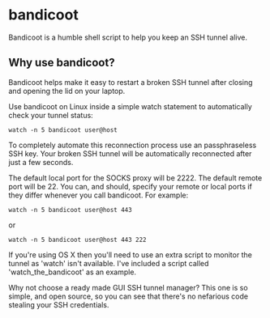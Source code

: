 # bandicoot
Bandicoot is a humble shell script to help you keep an SSH tunnel alive.

## Why use bandicoot?
Bandicoot helps make it easy to restart a broken SSH tunnel after closing and opening the lid on your laptop.

Use bandicoot on Linux inside a simple watch statement to automatically check your tunnel status:

`watch -n 5 bandicoot user@host`

To completely automate this reconnection process use an passphraseless SSH key. Your broken SSH tunnel will be automatically reconnected after just a few seconds.

The default local port for the SOCKS proxy will be 2222. The default remote port will be 22. You can, and should, specify your remote or local ports if they differ whenever you call bandicoot. For example:

`watch -n 5 bandicoot user@host 443`

or

`watch -n 5 bandicoot user@host 443 222`

If you're using OS X then you'll need to use an extra script to monitor the tunnel as 'watch' isn't available. I've included a script called 'watch\_the\_bandicoot' as an example.

Why not choose a ready made GUI SSH tunnel manager? This one is so simple, and open source, so you can see that there's no nefarious code stealing your SSH credentials.
